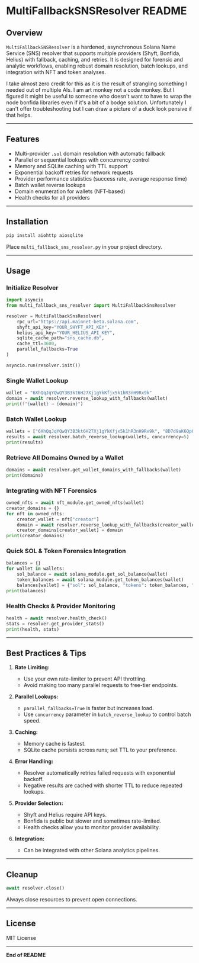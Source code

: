 # MultiFallbackSNSResolver README

## Overview

`MultiFallbackSNSResolver` is a hardened, asynchronous Solana Name Service (SNS) resolver that supports multiple providers (Shyft, Bonfida, Helius) with fallback, caching, and retries. It is designed for forensic and analytic workflows, enabling robust domain resolution, batch lookups, and integration with NFT and token analyses.

I take almost zero credit for this as it is the result of strangling something I needed out of multiple AIs. I am art monkey not a code monkey. But I figured it might be useful to someone who doesn't want to have to wrap the node bonfida libraries even if it's a bit of a bodge solution. Unfortunately I can't offer troubleshooting but I can draw a picture of a duck look pensive if that helps.

---

## Features

- Multi-provider `.sol` domain resolution with automatic fallback
- Parallel or sequential lookups with concurrency control
- Memory and SQLite caching with TTL support
- Exponential backoff retries for network requests
- Provider performance statistics (success rate, average response time)
- Batch wallet reverse lookups
- Domain enumeration for wallets (NFT-based)
- Health checks for all providers

---

## Installation

```bash
pip install aiohttp aiosqlite
```

Place `multi_fallback_sns_resolver.py` in your project directory.

---

## Usage

### Initialize Resolver

```python
import asyncio
from multi_fallback_sns_resolver import MultiFallbackSnsResolver

resolver = MultiFallbackSnsResolver(
    rpc_url="https://api.mainnet-beta.solana.com",
    shyft_api_key="YOUR_SHYFT_API_KEY",
    helius_api_key="YOUR_HELIUS_API_KEY",
    sqlite_cache_path="sns_cache.db",
    cache_ttl=3600,
    parallel_fallbacks=True
)

asyncio.run(resolver.init())
```

### Single Wallet Lookup

```python
wallet = "6XhQqJqYQwQY3B3kt6H27Xj1gYkKfjx5k1hR3nH9Rx9k"
domain = await resolver.reverse_lookup_with_fallbacks(wallet)
print(f"{wallet} → {domain}")
```

### Batch Wallet Lookup

```python
wallets = ["6XhQqJqYQwQY3B3kt6H27Xj1gYkKfjx5k1hR3nH9Rx9k", "8D7d9aK6QpQ8sYc3t6GJ1W2V3G9nD5k2fF9hB2kT9JqA"]
results = await resolver.batch_reverse_lookup(wallets, concurrency=5)
print(results)
```

### Retrieve All Domains Owned by a Wallet

```python
domains = await resolver.get_wallet_domains_with_fallbacks(wallet)
print(domains)
```

### Integrating with NFT Forensics

```python
owned_nfts = await nft_module.get_owned_nfts(wallet)
creator_domains = {}
for nft in owned_nfts:
    creator_wallet = nft["creator"]
    domain = await resolver.reverse_lookup_with_fallbacks(creator_wallet)
    creator_domains[creator_wallet] = domain
print(creator_domains)
```

### Quick SOL & Token Forensics Integration

```python
balances = {}
for wallet in wallets:
    sol_balance = await solana_module.get_sol_balance(wallet)
    token_balances = await solana_module.get_token_balances(wallet)
    balances[wallet] = {"sol": sol_balance, "tokens": token_balances, "domain": domains.get(wallet)}
print(balances)
```

### Health Checks & Provider Monitoring

```python
health = await resolver.health_check()
stats = resolver.get_provider_stats()
print(health, stats)
```

---

## Best Practices & Tips

1. **Rate Limiting:**
   - Use your own rate-limiter to prevent API throttling.
   - Avoid making too many parallel requests to free-tier endpoints.

2. **Parallel Lookups:**
   - `parallel_fallbacks=True` is faster but increases load.
   - Use `concurrency` parameter in `batch_reverse_lookup` to control batch speed.

3. **Caching:**
   - Memory cache is fastest.
   - SQLite cache persists across runs; set TTL to your preference.

4. **Error Handling:**
   - Resolver automatically retries failed requests with exponential backoff.
   - Negative results are cached with shorter TTL to reduce repeated lookups.

5. **Provider Selection:**
   - Shyft and Helius require API keys.
   - Bonfida is public but slower and sometimes rate-limited.
   - Health checks allow you to monitor provider availability.

6. **Integration:**
   - Can be integrated with other Solana analytics pipelines.

---

## Cleanup

```python
await resolver.close()
```

Always close resources to prevent open connections.

---

## License

MIT License

---

**End of README**

